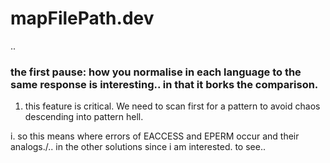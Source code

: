 # mapFilePath.dev
.. 
### the first pause: how you normalise in each language to the same response is interesting.. in that it borks the comparison.

1. this feature is critical. We need to scan first for a pattern to avoid chaos descending into pattern hell.

i. so this means where errors of EACCESS and EPERM occur and their analogs./.. in the other solutions since i am interested. to see.. 
